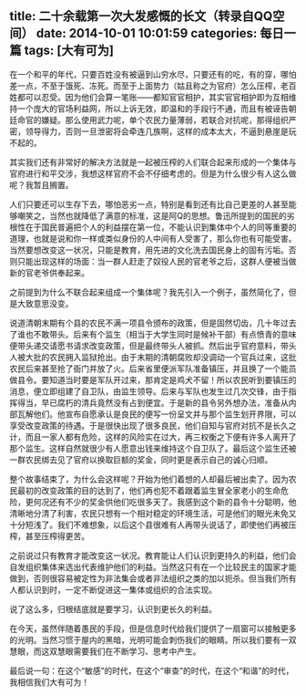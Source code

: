 title: 二十余载第一次大发感慨的长文（转录自QQ空间）
date: 2014-10-01 10:01:59
categories: 每日一篇
tags: [大有可为]
---
在一个和平的年代，只要百姓没有被逼到山穷水尽，只要还有的吃，有的穿，哪怕差一点，不至于饿死、冻死。而至于上面势力（姑且称之为官府）怎么压榨，老百姓都可以忍受。因为他们会算一笔账——都知官官相护，其实官官相护即为互相维持一个庞大的官场利益网，所以上诉无效，即温和的手段行不通，而且有被诬告朝廷命官的嫌疑。那么使用武力呢，单个农民力量薄弱，若联合对抗呢，那得组织严密，领导得力，否则一旦泄密将会牵连几族啊，这样的成本太大，不逼到悬崖是玩不起的。

其实我们还有非常好的解决方法就是一起被压榨的人们联合起来形成的一个集体与官府进行和平交涉，我想这样官府不会不仔细考虑的。但是为什么很少有人这么做呢？我暂且搁置。
<!--more-->
人们只要还可以生存下去，哪怕恶劣一点，特别是看到还有比自己更差的人甚至能够嘲笑之，当然也就降低了满意的标准，这是阿Q的思想。鲁迅所提到的国民的劣根性在于国民普遍把个人的利益摆在第一位，不能认识到集体中个人的同等重要的道理，也就是说和你一样或类似身份的人中间有人受害了，那么你也有可能受害。当然要想改变这一状况，只能是教育，用先进的文化洗去国民身上的固有污垢。否则只能出现这样的场面：当一群人赶走了奴役人民的官老爷之后，这群人便被当做新的官老爷供奉起来。

之前提到为什么不联合起来组成一个集体呢？我先引入一个例子，虽然简化了，但是大致意思没变。

说道清朝末期有个县的农民不满一项县令颁布的政策，但是固然切齿，几十年过去了谁也不敢带头。后来有个监生（相当于大学生同时是候补干部）有点愤青的意味便带头递交请愿书请求改变政策，但是最终带头人被抓。然后出乎官府意料，带头人被大批的农民拥入监狱抢出。由于末期的清朝腐败却没调动一个官兵过来，这批农民后来甚至抢了衙门并放了火。后来省里便派军队准备镇压，并且换了一个能员做县令。要知道当时要是军队开过来，那肯定是鸡犬不留！所以农民听到要镇压的消息，便立即组建了自卫队，由监生领导。后来与军队也发生过几次交锋，由于指挥得当，早已腐朽的清兵竟然没有占到便宜。于是新的县令另外想办法，准备从内部瓦解他们。他宣布自愿承认是良民的便写一份呈文并与那个监生划开界限，可以享受改变政策的待遇。于是很快出现了很多良民，他们自知与官府对抗不是长久之计，而且一家人都有危险，这样的风险实在过大，再三权衡之下便有许多人离开了那个监生。这样自然就很少有人愿意出钱来维持这个自卫队了。最后这个监生还被一群农民绑去见了官府以换取巨额的奖金，同时更是表示自己的诚心归顺。

整个故事结束了，为什么会这样呢？开始为他们着想的人却最后被出卖了。因为农民最初的改变政策的目的达到了，他们再也犯不着跟着监生冒全家老小的生命危险，更何况还有不少的奖金供他们吃很多天了。我感到这个新的县令十分聪明，他清晰地分清了利害，农民只想有一个相对稳定的环境生活，可是他们的眼光未免又十分短浅了。我们不难想象，以后这个县很难有人再带头说话了，即使他们再被压榨，甚至压榨得更苦。

之前说过只有教育才能改变这一状况。教育能让人们认识到更持久的利益，他们会自发组织集体来选出代表维护他们的利益。当然这只有在一个比较民主的国家才能做到，否则很容易被定性为非法集会或者非法组织之类的加以扼杀。但当我们所有人都认识到时，一定不断促进这一集体或组织的合法实现。

说了这么多，归根结底就是要学习，认识到更长久的利益。

在今天，虽然伴随着愚民的手段，但是信息时代给我们提供了一扇窗可以接触更多的光明。当然习惯于屋内的黑暗，光明可能会刺伤我们的眼睛。所以我们要有一双慧眼，而这双慧眼需要我们在不断学习、思考中产生。

最后说一句：在这个“敏感”的时代，在这个“审查”的时代，在这个“和谐”的时代，我相信我们大有可为！
